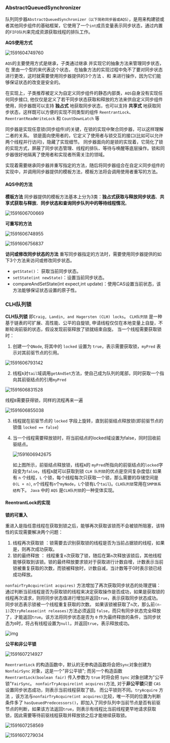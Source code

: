### AbstractQueuedSynchronizer

队列同步器`AbstractQueuedSynchronizer（以下简称同步器或AQS）`，是用来构建锁或者其他同步组件的基础框架，它使用了一个`int`成员变量表示同步状态，通过内置的`FIFO队列`来完成资源获取线程的排队工作。

**AQS使用方式**



 ![1591604749760](../assets/Java多线程(AQS&CLH队列锁&ReentrantLock)/1591604749760.png)

`AQS`的主要使用方式是继承，子类通过继承  并实现它的抽象方法来管理同步状态，在  里由一个型的来代表这个状态， 在抽象方法的实现过程中免不了要对同步状态进行更改，这时就需要使用同步器提供的3个方法 、和 来进行操作，因为它们能够保证状态的改变是安全的。

在实现上，子类推荐被定义为自定义同步组件的静态内部类，`AQS`自身没有实现任何同步接口, 他仅仅是定义了若干同步状态获取和释放的方法来供自定义同步组件使用，同步器既可以支持 **独占式** 地获取同步状态，也可以支持 **共享式** 地获取同步状态，这样既可以方便的实现不同类型的组件 `ReentrantLock`、`ReentrantReadWriteLock` 和 `CountDownLatch` 等

同步器是实现任意锁(同步组件)的关键，在锁的实现中聚合同步器，可以这样理解二者的关系。
 锁是面向使用者的，它定义了使用者与锁交互的接口(比如可以允许两个线程并行访问)，隐藏了实现细节。
 同步器面向的是锁的实现着，它简化了锁的实现方式，屏蔽了同步状态管理、线程的排队、等待与唤醒等底层操作。锁和同步器很好地隔离了使用者和实现者所需关注的领域。

实现着需要继承同步器并重写指定的方法，随后将同步器组合在自定义同步组件的实现中，并调用同步器提供的模板方法，模板方法将会调用使用者重写的方法。

#### AQS中的方法

**模板方法**
 同步器提供的模板方法基本上分为3类：**独占式获取与释放同步状态**、**共享式获取与释放**、**同步状态和查询同步队列中的等待线程情况**。

![1591606700669](../assets/Java多线程(AQS&CLH队列锁&ReentrantLock)/1591606700669.png)



 **可重写的方法** 

![1591606748955](../assets/Java多线程(AQS&CLH队列锁&ReentrantLock)/1591606748955.png)



![1591606756837](../assets/Java多线程(AQS&CLH队列锁&ReentrantLock)/1591606756837.png)

**访问或修改同步状态的方法**
 重写同步器指定的方法时，需要使用同步器提供的如下3个方法来访问或修改同步状态。

- `getState()`： 获取当前同步状态。
- `setState(int newState)`：设置当前同步状态。
- compareAndSetState(int expect,int update)：使用CAS设置当前状态，该方法能够保证状态设置的原子性。

### CLH队列锁

**CLH队列锁** 即`Craig, Landin, and Hagersten (CLH) locks`。
 `CLH队列锁` 是一种基于链表的可扩展、高性能、公平的自旋锁, 申请线程仅仅在本地变量上自旋，不断轮询前驱的状态，假设发现前驱释放了锁就结束自旋。
 当一个线程需要获取锁时：

1. 创建一个`QNode`, 将其中的 `locked` 设置为 `true`，表示需要获取锁，`myPred` 表示对其前驱节点的引用。

![1591606793142](../assets/Java多线程(AQS&CLH队列锁&ReentrantLock)/1591606793142.png)

2. 线程`A`对`tail`域调用`getAndSet`方法，使自己成为队列的尾部，同时获取一个指向其前驱结点的引用`myPred` 

![1591606831528](../assets/Java多线程(AQS&CLH队列锁&ReentrantLock)/1591606831528.png)



 线程`B`需要获得锁，同样的流程再来一遍 

![1591606855038](../assets/Java多线程(AQS&CLH队列锁&ReentrantLock)/1591606855038.png)



3. 线程就在前驱节点的 `locked` 字段上旋转，直到前驱结点释放锁(即前驱节点的锁值 `locked == false`)

4. 当一个线程需要释放锁时，将当前结点的locked域设置为false，同时回收前驱结点。  

   ![1591606942675](../assets/Java多线程(AQS&CLH队列锁&ReentrantLock)/1591606942675.png)

   如上图所示，前驱结点释放锁，线程`A`的 `myPred`所指向的前驱结点的`locked`字段变为`false`，线程`A`就可以获取到锁
    `CLH 队列锁`的优点是空间复杂度低( 如果有 `n` 个线程，`L` 个锁，每个线程每次只获取一个锁，那么需要的存储空间是`O(L + n)`, `n`个线程有`n`个`myNode`，`L`个锁有`L`个`tail`)。`CLH队列锁`常用在`SMP体系结构`下。
    `Java` 中的 `AQS` 是`CLH队列锁`的一种变体实现。


   

#### ReentrantLock的实现

**锁的可重入**

重进入是指任意线程在获取到锁之后，能够再次获取该锁而不会被锁所阻塞，该特性的实现需要解决两个问题：

1. 线程再次获取锁 ：锁需要去识别获取锁的线程是否为当前占据锁的线程，如果是，则再次成功获取。
2. 锁的最终释放 ： 线程重复`n`次获取了锁，随后在第`n`次释放该锁后，其他线程能够获取到该锁。锁的最终释放要求锁对于获取进行计数自增，计数表示当前锁被重复获取的次数，而锁被释放时，计数自减，当计数等于0时表示锁已经成功释放。

`nonfairTryAcquire(int acquires)`  方法增加了再次获取同步状态的处理逻辑：通过判断当前线程是否为获取锁的线程来决定获取操作是否成功，如果是获取锁的线程再次请求，则将同步状态值进行增加并返回`true`，表示获取同步状态成功。同步状态表示锁被一个线程重复获取的次数。
 如果该锁被获取了`n`次，那么前`(n-1)`次`tryRelease(int releases)`方法必须返回 `false`，而只有同步状态完全释放了，才能返回`true`。该方法将同步状态是否为 `0` 作为最终释放的条件，当同步状态为`0`时，将占有线程设置为`null`，并返回`true`，表示释放成功。



 ![img](../assets/Java多线程(AQS&CLH队列锁&ReentrantLock)/1728384eb78992df.png) 

 **公平和非公平锁**  

![1591607214927](../assets/Java多线程(AQS&CLH队列锁&ReentrantLock)/1591607214927.png)



`ReentrantLock` 的构造函数中，默认的无参构造函数将会把`Sync`对象创建为 `NonfairSync` 对象，这是一个"非公平锁"; 而另一个构造函数`ReentrantLock(boolean fair)` 传入参数为 `true` 时将会把 `Sync` 对象创建为"公平锁"`FairSync`。
 `nonfairTryAcquire(int acquires)`方法, 对于**非公平锁**只要 `CAS` 设置同步状态成功，则表示当前线程获取了锁。 而公平锁则不同。`tryAcquire` 方法 ，该方法与`nonfairTryAcquire(int acquires)`比较，唯一不同的位置为判断条件多了 `hasQueuedPredecessors()`，即加入了同步队列中当前节点是否有前驱节点的判断，如果该方法返回`true`，则表示有线程比当前线程更早地请求获取锁，因此需要等待前驱线程获取并释放锁之后才能继续获取锁。



![1591607258569](../assets/Java多线程(AQS&CLH队列锁&ReentrantLock)/1591607258569.png)



![1591607279034](../assets/Java多线程(AQS&CLH队列锁&ReentrantLock)/1591607279034.png)
